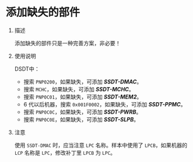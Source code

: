 # 添加缺失的部件

1. 描述

   添加缺失的部件只是一种完善方案，非必要！

2. 使用说明

   DSDT中：

   - 搜索 `PNP0200`，如果缺失，可添加 ***SSDT-DMAC***。
   - 搜索 `MCHC`，如果缺失，可添加 ***SSDT-MCHC***。
   - 搜索 `PNP0C01`，如果缺失，可添加 ***SSDT-MEM2***。
   - 6 代以后机器，搜索 `0x001F0002`，如果缺失，可添加 ***SSDT-PPMC***。
   - 搜索 `PNP0C0C`，如果缺失，可添加 ***SSDT-PWRB***。
   - 搜索 `PNP0C0E`，如果缺失，可添加 ***SSDT-SLPB***。

3. 注意

   使用 `SSDT-DMAC` 时，应当注意 `LPC` 名称。样本中使用了 `LPCB`，如果机器的 `LCP` 名称是 `LPC`，修改补丁里 `LPCB` 为 `LPC`。
